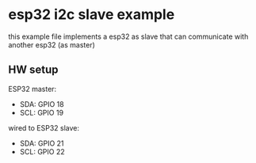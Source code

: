 # esp32 i2c slave example

this example file implements a esp32 as slave that can communicate with another esp32 (as master)

## HW setup

ESP32 master:
* SDA: GPIO 18
* SCL: GPIO 19

wired to ESP32 slave:
* SDA: GPIO 21
* SCL: GPIO 22
